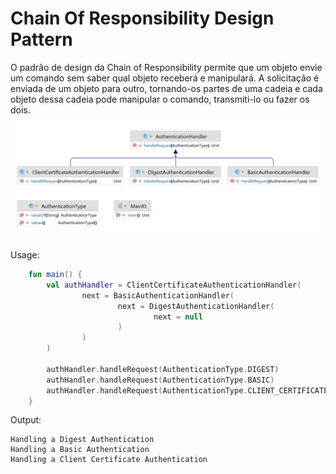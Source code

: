 # Chain Of Responsibility Design Pattern

O padrão de design da Chain of Responsibility permite que um objeto envie um comando sem saber qual objeto receberá e manipulará. A solicitação é enviada de um objeto para outro, tornando-os partes de uma cadeia e cada objeto dessa cadeia pode manipular o comando, transmiti-lo ou fazer os dois.

![](uml.png)

Usage:
```kotlin
    fun main() {
        val authHandler = ClientCertificateAuthenticationHandler(
                next = BasicAuthenticationHandler(
                        next = DigestAuthenticationHandler(
                                next = null
                        )
                )
        )

        authHandler.handleRequest(AuthenticationType.DIGEST)
        authHandler.handleRequest(AuthenticationType.BASIC)
        authHandler.handleRequest(AuthenticationType.CLIENT_CERTIFICATE)
    }
```


Output:
```text
Handling a Digest Authentication
Handling a Basic Authentication
Handling a Client Certificate Authentication
```